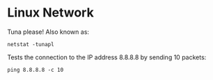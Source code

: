 # Linux Network

Tuna please! Also known as:
```shell
netstat -tunapl
```

Tests the connection to the IP address 8.8.8.8 by sending 10 packets:
```shell
ping 8.8.8.8 -c 10
```
